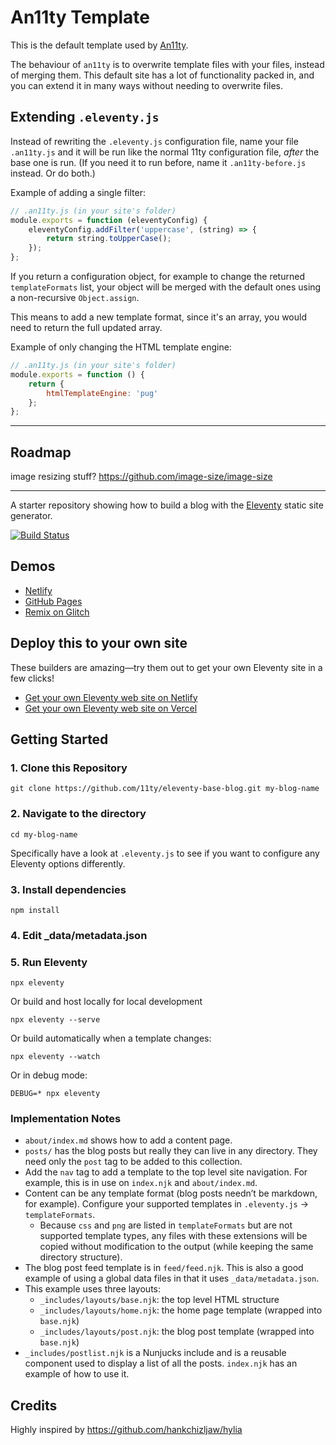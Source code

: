 # An11ty Template

This is the default template used by [An11ty](https://www.npmjs.com/package/an11ty).

The behaviour of `an11ty` is to overwrite template files with your files, instead of merging them. This default site has a lot of functionality packed in, and you can extend it in many ways without needing to overwrite files.

## Extending `.eleventy.js`

Instead of rewriting the `.eleventy.js` configuration file, name your file `.an11ty.js` and it will be run like the normal 11ty configuration file, *after* the base one is run. (If you need it to run before, name it `.an11ty-before.js` instead. Or do both.)

Example of adding a single filter:

```js
// .an11ty.js (in your site's folder)
module.exports = function (eleventyConfig) {
	eleventyConfig.addFilter('uppercase', (string) => {
		return string.toUpperCase();
	});
};
```

If you return a configuration object, for example to change the returned `templateFormats` list, your object will be merged with the default ones using a non-recursive `Object.assign`.

This means to add a new template format, since it's an array, you would need to return the full updated array.

Example of only changing the HTML template engine:

```js
// .an11ty.js (in your site's folder)
module.exports = function () {
	return {
		htmlTemplateEngine: 'pug'
	};
};
```








---

## Roadmap

image resizing stuff? https://github.com/image-size/image-size



---

A starter repository showing how to build a blog with the [Eleventy](https://github.com/11ty/eleventy) static site generator.

[![Build Status](https://travis-ci.org/11ty/eleventy-base-blog.svg?branch=master)](https://travis-ci.org/11ty/eleventy-base-blog)

## Demos

* [Netlify](https://eleventy-base-blog.netlify.com/)
* [GitHub Pages](https://11ty.github.io/eleventy-base-blog/)
* [Remix on Glitch](https://glitch.com/~11ty-eleventy-base-blog)

## Deploy this to your own site

These builders are amazing—try them out to get your own Eleventy site in a few clicks!

* [Get your own Eleventy web site on Netlify](https://app.netlify.com/start/deploy?repository=https://github.com/11ty/eleventy-base-blog)
* [Get your own Eleventy web site on Vercel](https://vercel.com/import/project?template=11ty%2Feleventy-base-blog)

## Getting Started

### 1. Clone this Repository

```
git clone https://github.com/11ty/eleventy-base-blog.git my-blog-name
```


### 2. Navigate to the directory

```
cd my-blog-name
```

Specifically have a look at `.eleventy.js` to see if you want to configure any Eleventy options differently.

### 3. Install dependencies

```
npm install
```

### 4. Edit _data/metadata.json

### 5. Run Eleventy

```
npx eleventy
```

Or build and host locally for local development
```
npx eleventy --serve
```

Or build automatically when a template changes:
```
npx eleventy --watch
```

Or in debug mode:
```
DEBUG=* npx eleventy
```

### Implementation Notes

* `about/index.md` shows how to add a content page.
* `posts/` has the blog posts but really they can live in any directory. They need only the `post` tag to be added to this collection.
* Add the `nav` tag to add a template to the top level site navigation. For example, this is in use on `index.njk` and `about/index.md`.
* Content can be any template format (blog posts needn’t be markdown, for example). Configure your supported templates in `.eleventy.js` -> `templateFormats`.
	* Because `css` and `png` are listed in `templateFormats` but are not supported template types, any files with these extensions will be copied without modification to the output (while keeping the same directory structure).
* The blog post feed template is in `feed/feed.njk`. This is also a good example of using a global data files in that it uses `_data/metadata.json`.
* This example uses three layouts:
  * `_includes/layouts/base.njk`: the top level HTML structure
  * `_includes/layouts/home.njk`: the home page template (wrapped into `base.njk`)
  * `_includes/layouts/post.njk`: the blog post template (wrapped into `base.njk`)
* `_includes/postlist.njk` is a Nunjucks include and is a reusable component used to display a list of all the posts. `index.njk` has an example of how to use it.




## Credits

Highly inspired by https://github.com/hankchizljaw/hylia

